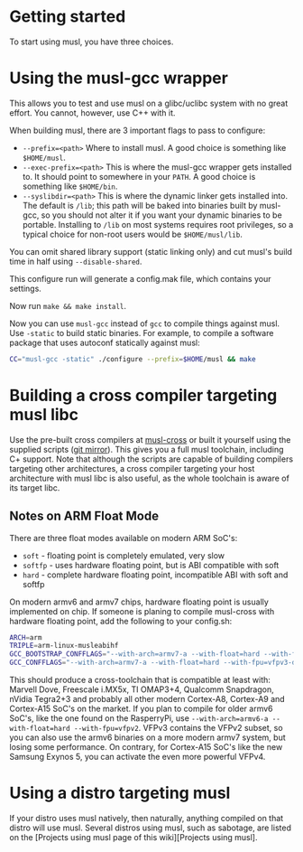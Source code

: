 # Getting started

To start using musl, you have three choices.

# Using the musl-gcc wrapper

This allows you to test and use musl on a glibc/uclibc system with no great
effort. You cannot, however, use C++ with it.

When building musl, there are 3 important flags to pass to configure:

- `--prefix=<path>`
    Where to install musl. A good choice is something like `$HOME/musl`.
- `--exec-prefix=<path>`
    This is where the musl-gcc wrapper gets installed to. It should point to
    somewhere in your `PATH`. A good choice is something like `$HOME/bin`.
- `--syslibdir=<path>`
    This is where the dynamic linker gets installed into. The default is `/lib`;
    this path will be baked into binaries built by musl-gcc, so you should not
    alter it if you want your dynamic binaries to be portable. Installing to
    `/lib` on most systems requires root privileges, so a typical choice for
    non-root users would be `$HOME/musl/lib`.

You can omit shared library support (static linking only) and cut musl's build
time in half using `--disable-shared`.

This configure run will generate a config.mak file, which contains your
settings.

Now run `make && make install`.

Now you can use `musl-gcc` instead of `gcc` to compile things against musl. Use
`-static` to build static binaries. For example, to compile a software package
that uses autoconf statically against musl:

```sh
CC="musl-gcc -static" ./configure --prefix=$HOME/musl && make
```

# Building a cross compiler targeting musl libc

Use the pre-built cross compilers at [musl-cross] or built it yourself using the
supplied scripts ([git mirror][musl-cross-git]). This gives you a full musl
toolchain, including C+ support. Note that although the scripts are capable of
building compilers targeting other architectures, a cross compiler targeting
your host architecture with musl libc is also useful, as the whole toolchain is
aware of its target libc.

[musl-cross]: https://bitbucket.org/GregorR/musl-cross/downloads
[musl-cross-git]: https://github.com/GregorR/musl-cross

## Notes on ARM Float Mode

There are three float modes available on modern ARM SoC's:

- `soft` - floating point is completely emulated, very slow
- `softfp` - uses hardware floating point, but is ABI compatible with soft
- `hard` - complete hardware floating point, incompatible ABI with soft and
  softfp

On modern armv6 and armv7 chips, hardware floating point is usually implemented
on chip. If someone is planing to compile musl-cross with hardware floating
point, add the following to your config.sh:

```sh
ARCH=arm
TRIPLE=arm-linux-musleabihf
GCC_BOOTSTRAP_CONFFLAGS="--with-arch=armv7-a --with-float=hard --with-fpu=vfpv3-d16"
GCC_CONFFLAGS="--with-arch=armv7-a --with-float=hard --with-fpu=vfpv3-d16"
```

This should produce a cross-toolchain that is compatible at least with: Marvell
Dove, Freescale i.MX5x, TI OMAP3+4, Qualcomm Snapdragon, nVidia Tegra2+3 and
probably all other modern Cortex-A8, Cortex-A9 and Cortex-A15 SoC's on the
market. If you plan to compile for older armv6 SoC's, like the one found on the
RasperryPi, use `--with-arch=armv6-a --with-float=hard --with-fpu=vfpv2`. VFPv3
contains the VFPv2 subset, so you can also use the armv6 binaries on a more
modern armv7 system, but losing some performance. On contrary, for Cortex-A15
SoC's like the new Samsung Exynos 5, you can activate the even more powerful
VFPv4.

# Using a distro targeting musl

If your distro uses musl natively, then naturally, anything compiled on that
distro will use musl. Several distros using musl, such as sabotage, are listed
on the [Projects using musl page of this wiki][Projects using musl].

